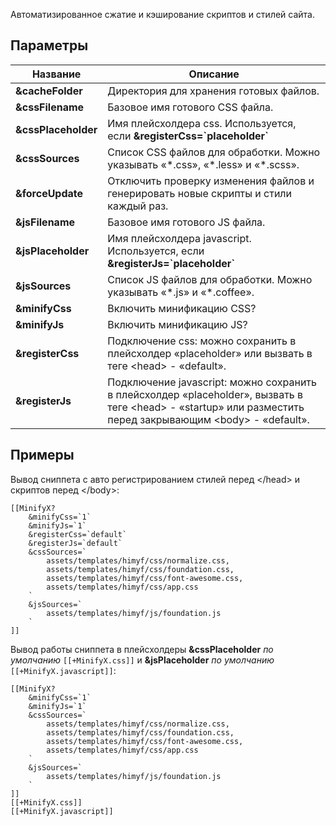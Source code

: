 Автоматизированное сжатие и кэширование скриптов и стилей сайта.

## Параметры
Название			| Описание
--------------------|-------------------------------------------------------------------------------
**&cacheFolder**	| Директория для хранения готовых файлов.
**&cssFilename**	| Базовое имя готового CSS файла.
**&cssPlaceholder**	| Имя плейсхолдера css. Используется, если **&registerCss=\`placeholder\`**
**&cssSources**		| Список CSS файлов для обработки. Можно указывать «\*.css», «\*.less» и «\*.scss».
**&forceUpdate**	| Отключить проверку изменения файлов и генерировать новые скрипты и стили каждый раз.
**&jsFilename**		| Базовое имя готового JS файла.
**&jsPlaceholder**	| Имя плейсхолдера javascript. Используется, если **&registerJs=\`placeholder\`**
**&jsSources**		| Список JS файлов для обработки. Можно указывать «\*.js» и «\*.coffee».
**&minifyCss**		| Включить минификацию CSS?
**&minifyJs**		| Включить минификацию JS?
**&registerCss**	| Подключение сss: можно сохранить в плейсхолдер «placeholder» или вызвать в теге <head\> - «default».
**&registerJs**		| Подключение javascript: можно сохранить в плейсхолдер «placeholder», вызвать в теге <head\> - «startup» или разместить перед закрывающим <body\> - «default».

## Примеры
Вывод сниппета с авто регистрированием стилей перед </head\> и скриптов перед </body\>:
```
[[MinifyX?
	&minifyCss=`1`
	&minifyJs=`1`
	&registerCss=`default`
	&registerJs=`default`
	&cssSources=`
		assets/templates/himyf/css/normalize.css,
		assets/templates/himyf/css/foundation.css,
		assets/templates/himyf/css/font-awesome.css,
		assets/templates/himyf/css/app.css
	`
	&jsSources=`
		assets/templates/himyf/js/foundation.js
	`
]]
```

Вывод работы сниппета в плейсхолдеры **&cssPlaceholder** *по умолчанию* `[[+MinifyX.css]]` и **&jsPlaceholder** *по умолчанию* `[[+MinifyX.javascript]]`:
```
[[MinifyX? 
	&minifyCss=`1`
	&minifyJs=`1`
	&cssSources=`
		assets/templates/himyf/css/normalize.css,
		assets/templates/himyf/css/foundation.css,
		assets/templates/himyf/css/font-awesome.css,
		assets/templates/himyf/css/app.css
	`
	&jsSources=`
		assets/templates/himyf/js/foundation.js
	`
]]
[[+MinifyX.css]]
[[+MinifyX.javascript]]
```

